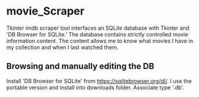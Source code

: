 # movie_Scraper
 Tkinter imdb scraper tool interfaces an SQLite database with Tkinter and 'DB Browser for SQLite.'  The database contains strictly controlled movie information content.  The content allows me to know what movies I have in my collection and when I last watched them.


## Browsing and manually editing the DB

Install 'DB Browser for SQLite' from https://sqlitebrowser.org/dl/.
I use the portable version and install into downloads folder.  Associate type '.db'.
